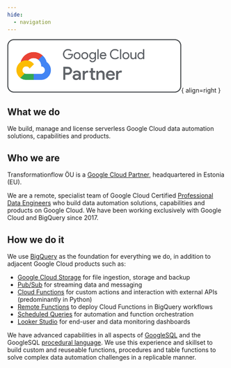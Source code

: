```yaml
---
hide:
  - navigation
---
```


![Google Cloud Partners](assets/google-cloud-partner-logo-horizontal-outline-400.png){ align=right }

## What we do
We build, manage and license serverless Google Cloud data automation solutions, capabilities and products.

## Who we are
Transformationflow ÖU is a [Google Cloud Partner](https://cloud.google.com/find-a-partner/partner/transformationflow-%C3%96u), headquartered in Estonia (EU). 

We are a remote, specialist team of Google Cloud Certified [Professional Data Engineers](https://cloud.google.com/learn/certification/data-engineer) who build data automation solutions, capabilities and products on Google Cloud.  We have been working exclusively with Google Cloud and BigQuery since 2017.

## How we do it
We use [BigQuery](https://cloud.google.com/bigquery) as the foundation for everything we do, in addition to adjacent Google Cloud products such as:

- [Google Cloud Storage](https://cloud.google.com/storage) for file ingestion, storage and backup
- [Pub/Sub](https://cloud.google.com/pubsub) for streaming data and messaging
- [Cloud Functions](https://cloud.google.com/functions) for custom actions and interaction with external APIs (predominantly in Python)
- [Remote Functions](https://cloud.google.com/bigquery/docs/remote-functions) to deploy Cloud Functions in BigQuery workflows
- [Scheduled Queries](https://cloud.google.com/bigquery/docs/scheduling-queries) for automation and function orchestration
- [Looker Studio](https://lookerstudio.google.com/) for end-user and data monitoring dashboards

We have advanced capabilities in all aspects of [GoogleSQL](https://cloud.google.com/bigquery/docs/reference/standard-sql/query-syntax) and the GoogleSQL [procedural language](https://cloud.google.com/bigquery/docs/reference/standard-sql/procedural-language).  We use this experience and skillset to build custom and reuseable functions, procedures and table functions to solve complex data automation challenges in a replicable manner.
